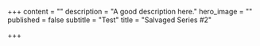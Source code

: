 +++
content = ""
description = "A good description here."
hero_image = ""
published = false
subtitle = "Test"
title = "Salvaged Series #2"

+++
